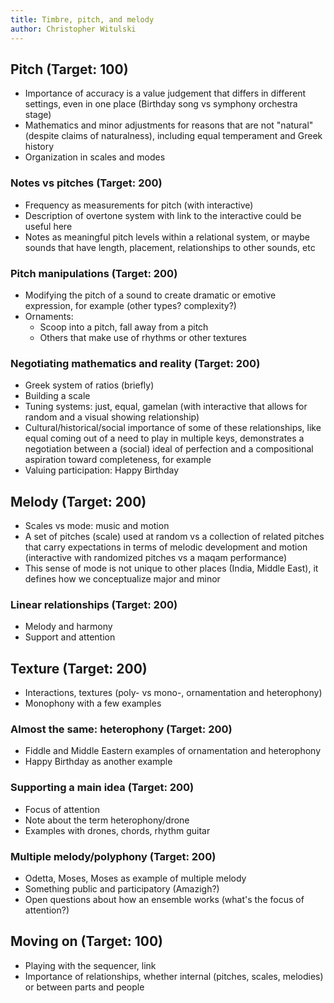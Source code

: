 ```yaml
---
title: Timbre, pitch, and melody
author: Christopher Witulski
---
```

<main>

## Pitch (Target: 100)

* Importance of accuracy is a value judgement that differs in different settings, even in one place (Birthday song vs symphony orchestra stage)
* Mathematics and minor adjustments for reasons that are not "natural" (despite claims of naturalness), including equal temperament and Greek history
* Organization in scales and modes

### Notes vs pitches (Target: 200)

* Frequency as measurements for pitch (with interactive)
* Description of overtone system with link to the interactive could be useful here
* Notes as meaningful pitch levels within a relational system, or maybe sounds that have length, placement, relationships to other sounds, etc

### Pitch manipulations (Target: 200)

* Modifying the pitch of a sound to create dramatic or emotive expression, for example (other types? complexity?)
* Ornaments:
  * Scoop into a pitch, fall away from a pitch
  * Others that make use of rhythms or other textures

### Negotiating mathematics and reality (Target: 200)

* Greek system of ratios (briefly)
* Building a scale
* Tuning systems: just, equal, gamelan (with interactive that allows for random and a visual showing relationship)
* Cultural/historical/social importance of some of these relationships, like equal coming out of a need to play in multiple keys, demonstrates a negotiation between a (social) ideal of perfection and a compositional aspiration toward completeness, for example
* Valuing participation: Happy Birthday

## Melody (Target: 200)

* Scales vs mode: music and motion
* A set of pitches (scale) used at random vs a collection of related pitches that carry expectations in terms of melodic development and motion (interactive with randomized pitches vs a maqam performance)
* This sense of mode is not unique to other places (India, Middle East), it defines how we conceptualize major and minor

### Linear relationships (Target: 200)

* Melody and harmony
* Support and attention

## Texture (Target: 200)

* Interactions, textures (poly- vs mono-, ornamentation and heterophony)
* Monophony with a few examples

### Almost the same: heterophony (Target: 200)

* Fiddle and Middle Eastern examples of ornamentation and heterophony
* Happy Birthday as another example

### Supporting a main idea (Target: 200)

* Focus of attention
* Note about the term heterophony/drone
* Examples with drones, chords, rhythm guitar

### Multiple melody/polyphony (Target: 200)

* Odetta, Moses, Moses as example of multiple melody
* Something public and participatory (Amazigh?)
* Open questions about how an ensemble works (what's the focus of attention?)

## Moving on (Target: 100)

* Playing with the sequencer, link
* Importance of relationships, whether internal (pitches, scales, melodies) or between parts and people

</main>

<script src="main.js"></script>
